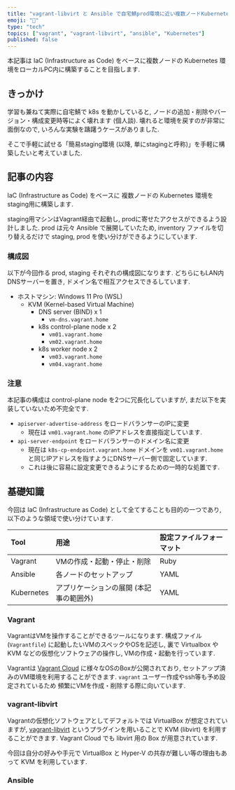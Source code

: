 ```yaml
---
title: "vagrant-libvirt と Ansible で自宅鯖prod環境に近い複数ノードKubernetes環境をローカルに作る"
emoji: "🚢"
type: "tech"
topics: ["vagrant", "vagrant-libvirt", "ansible", "Kubernetes"]
published: false
---
```


本記事は IaC (Infrastructure as Code) をベースに複数ノードの Kubernetes 環境をローカルPC内に構築することを目指します.

## きっかけ

学習も兼ねて実際に自宅鯖で k8s を動かしていると, ノードの追加・削除やバージョン・構成変更時等によく壊れます (個人談).
壊れると環境を戻すのが非常に面倒なので, いろんな実験を躊躇うケースがありました.

そこで手軽に試せる「簡易staging環境 (以降, 単にstagingと呼称)」を手軽に構築したいと考えていました.

## 記事の内容

IaC (Infrastructure as Code) をベースに
複数ノードの Kubernetes 環境をstaging用に構築します.

staging用マシンはVagrant経由で起動し, prodに寄せたアクセスができるよう設計しました.
prod は元々 Ansible で展開していたため, inventory ファイルを切り替えるだけで staging, prod を使い分けができるようにしています.

### 構成図

以下が今回作る prod, staging それぞれの構成図になります.
どちらにもLAN内DNSサーバーを置き, ドメイン名で相互アクセスできるしています.

<!-- TODO: 構成図 -->

- ホストマシン: Windows 11 Pro (WSL)
  - KVM (Kernel-based Virtual Machine)
    - DNS server (BIND) x 1
      - `vm-dns.vagrant.home`
    - k8s control-plane node x 2
      - `vm01.vagrant.home`
      - `vm02.vagrant.home`
    - k8s worker node x 2
      - `vm03.vagrant.home`
      - `vm04.vagrant.home`

### 注意

本記事の構成は control-plane node を2つに冗長化していますが, まだ以下を実装していないため不完全です.

- `apiserver-advertise-address` をロードバランサーのIPに変更
  - 現在は `vm01.vagrant.home` のIPアドレスを直接指定しています.
- `api-server-endpoint` をロードバランサーのドメイン名に変更
  - 現在は `k8s-cp-endpoint.vagrant.home` ドメインを `vm01.vagrant.home` と同じIPアドレスを指すようにDNSサーバー側で固定しています.
  - これは後に容易に設定変更できるようにするための一時的な処置です.

## 基礎知識

今回は IaC (Infrastructure as Code) として全てすることも目的の一つであり, 以下のような領域で使い分けています.

| Tool | 用途 | 設定ファイルフォーマット |
|:--|:--|:--|
| Vagrant | VMの作成・起動・停止・削除 | Ruby |
| Ansible | 各ノードのセットアップ | YAML |
| Kubernetes | アプリケーションの展開 (本記事の範囲外) | YAML |

### Vagrant

VagrantはVMを操作することができるツールになります.
構成ファイル (`Vagrantfile`) に起動したいVMのスペックやOSを記述し,
裏で Virtualbox や KVM などの仮想化ソフトウェアの操作し, VMの作成・起動を行っています.

Vagrantは [Vagrant Cloud](https://app.vagrantup.com) に様々なOSのBoxが公開されており,
セットアップ済みのVM環境を利用することができます.
`vagrant` ユーザー作成やssh等も予め設定されているため
頻繁にVMを作成・削除する際に向いています.

### vagrant-libvirt

Vagrantの仮想化ソフトウェアとしてデフォルトでは VirtualBox が想定されていますが,
[vagrant-libvirt](https://github.com/vagrant-libvirt/vagrant-libvirt) というプラグインを用いることで KVM (libvirt) を利用することができます.
Vagrant Cloud でも libvirt 用の Box が用意されています.

今回は自分の好みや手元で VirtualBox と Hyper-V の共存が難しい等の理由もあって KVM を利用しています.

### Ansible

<!-- TODO: ansibleの説明 -->
